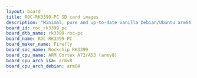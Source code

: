 ```yaml
---
layout: board
title: ROC-RK3399-PC SD card images
description: "Minimal, pure and up-to-date vanilla Debian/Ubuntu arm64 SD card images for ROC-RK3399-PC by Firefly, SoC: Rockchip RK3399, CPU ISA: armv8"
board_id: roc_rk3399_pc
board_dtb_name: rk3399-roc-pc
board_name: ROC-RK3399-PC
board_maker_name: Firefly
board_soc_name: Rockchip RK3399
board_cpu_name: ARM Cortex A72/A53 (armv8)
board_cpu_arch_isa: armv8
board_cpu_arch_debian: arm64
---
```

